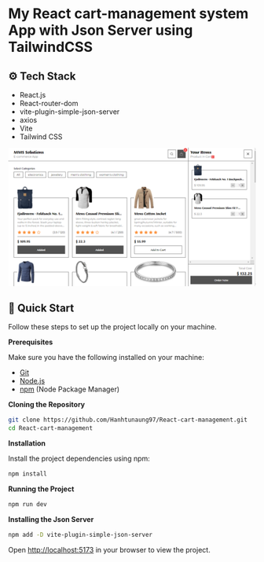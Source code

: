 # My React cart-management system App with Json Server using TailwindCSS

## <a>⚙️ Tech Stack</a>

- React.js
- React-router-dom
- vite-plugin-simple-json-server
- axios
- Vite
- Tailwind CSS
  

![react_e-commerce_shop webpage](https://github.com/Hanhtunaung97/React-cart-management/blob/9e78cf59326f6e868cedcfe547a1705d20fb0dfe/public/cover.PNG)

## <a>🤸 Quick Start</a>

Follow these steps to set up the project locally on your machine.

**Prerequisites**

Make sure you have the following installed on your machine:

- [Git](https://git-scm.com/)
- [Node.js](https://nodejs.org/en)
- [npm](https://www.npmjs.com/) (Node Package Manager)

**Cloning the Repository**

```bash
git clone https://github.com/Hanhtunaung97/React-cart-management.git
cd React-cart-management
```

**Installation**

Install the project dependencies using npm:

```bash
npm install
```

**Running the Project**

```bash
npm run dev
```
**Installing the Json Server**

```bash
npm add -D vite-plugin-simple-json-server
```

Open [http://localhost:5173](http://localhost:5173) in your browser to view the project.



